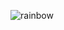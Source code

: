 ![rainbow](https://user-images.githubusercontent.com/99728087/155084130-f5925a67-cfb1-497b-8966-34d384dc9d2c.jpeg)
